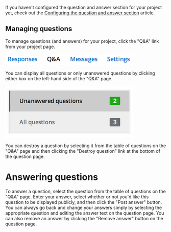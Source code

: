 If you haven't configured the question and answer section for your project yet, check out the [Configuring the question and answer section](configuring_the_question_and_answer_section.md) article.

## Managing questions

To manage questions (and answers) for your project, click the "Q&A" link from your project page.

![q&a link](../images/screenshot_qa_link.png)

You can display all questions or only unanswered questions by clicking either box on the left-hand side of the "Q&A" page.

![q&a filter](../images/screenshot_qa_filter.png)

You can destroy a question by selecting it from the table of questions on the "Q&A" page and then clicking the "Destroy question" link at the bottom of the question page.

# Answering questions

To answer a question, select the question from the table of questions on the "Q&A" page. Enter your answer, select whether or not you'd like this question to be displayed publicly, and then click the "Post answer" button. You can always go back and change your answers simply by selecting the appropriate question and editing the answer text on the question page. You can also remove an answer by clicking the "Remove answer" button on the question page.